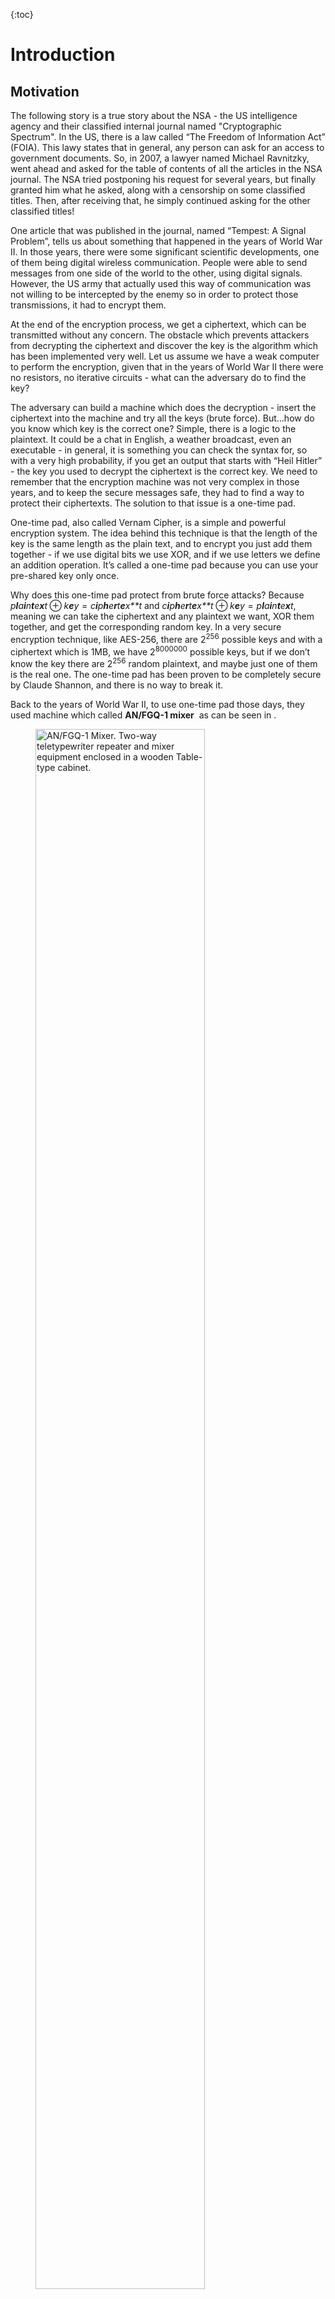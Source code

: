 {:toc}
# Introduction

## Motivation

The following story is a true story about the NSA - the US intelligence
agency and their classified internal journal named "Cryptographic
Spectrum". In the US, there is a law called “The Freedom of Information
Act” (FOIA). This lawy states that in general, any person can ask for an
access to government documents. So, in 2007, a lawyer named Michael
Ravnitzky, went ahead and asked for the table of contents of all the
articles in the NSA journal. The NSA tried postponing his request for
several years, but finally granted him what he asked, along with a
censorship on some classified titles. Then, after receiving that, he
simply continued asking for the other classified titles!

One article that was published in the journal, named “Tempest: A Signal
Problem”, tells us about something that happened in the years of World
War II. In those years, there were some significant scientific
developments, one of them being digital wireless communication. People
were able to send messages from one side of the world to the other,
using digital signals. However, the US army that actually used this way
of communication was not willing to be intercepted by the enemy so in
order to protect those transmissions, it had to encrypt them.

At the end of the encryption process, we get a ciphertext, which can be
transmitted without any concern. The obstacle which prevents attackers
from decrypting the ciphertext and discover the key is the algorithm
which has been implemented very well. Let us assume we have a weak
computer to perform the encryption, given that in the years of World War
II there were no resistors, no iterative circuits - what can the
adversary do to find the key?

The adversary can build a machine which does the decryption - insert the
ciphertext into the machine and try all the keys (brute force). But…how
do you know which key is the correct one? Simple, there is a logic to
the plaintext. It could be a chat in English, a weather broadcast, even
an executable - in general, it is something you can check the syntax
for, so with a very high probability, if you get an output that starts
with “Heil Hitler” - the key you used to decrypt the ciphertext is the
correct key. We need to remember that the encryption machine was not
very complex in those years, and to keep the secure messages safe, they
had to find a way to protect their ciphertexts. The solution to that
issue is a one-time pad.

One-time pad, also called Vernam Cipher, is a simple and powerful
encryption system. The idea behind this technique is that the length of
the key is the same length as the plain text, and to encrypt you just
add them together - if we use digital bits we use XOR, and if we use
letters we define an addition operation. It’s called a one-time pad
because you can use your pre-shared key only once.

Why does this one-time pad protect from brute force attacks? Because
*p**l**a**i**n**t**e**x**t* ⊕ *k**e**y* = *c**i**p**h**e**r**t**e**x**t*
and
*c**i**p**h**e**r**t**e**x**t* ⊕ *k**e**y* = *p**l**a**i**n**t**e**x**t*,
meaning we can take the ciphertext and any plaintext we want, XOR them
together, and get the corresponding random key. In a very secure
encryption technique, like AES-256, there are 2<sup>256</sup> possible
keys and with a ciphertext which is 1MB, we have 2<sup>8000000</sup>
possible keys, but if we don’t know the key there are 2<sup>256</sup>
random plaintext, and maybe just one of them is the real one. The
one-time pad has been proven to be completely secure by Claude Shannon,
and there is no way to break it.

Back to the years of World War II, to use one-time pad those days, they
used machine which called **AN/FGQ-1 mixer**  as can be seen in .

<figure>
<img src="images/ch1_Intro/MIxer.jpg" id="fig:Mixer" style="width:80.0%" alt="AN/FGQ-1 Mixer. Two-way teletypewriter repeater and mixer equipment enclosed in a wooden Table-type cabinet." /><figcaption aria-hidden="true"><strong>AN/FGQ-1 Mixer</strong>. Two-way teletypewriter repeater and mixer equipment enclosed in a wooden Table-type cabinet.</figcaption>
</figure>

This machine is a kind of a box, and next to the box, was seated a
wireless operator with a typewriter. The tape that came out from the
typewriter was with holes that spooled into the box together with
another piece of tape, which was the key. Inside the box there were
little lights that lit through the holes, and little punches which would
punch holes in the third piece of tape. The XOR result of the plain text
and the key was the output of one operation of the machine. Then, the
wireless operator fed the ciphertext into the digital radio to transmit.

Is the machine classified? If the system is designed right - you can
tell the adversary whatever you want except for the secret key, and the
system will remain secure.

So, these machines were used during the war, until they broke down, and
at the time that happened, they have been sent to the Bell Labs (which
produced the machines). The engineers who tried to repair one of the
machines that sat in a room, and on the other side of the room, there
was an **Oscilloscope**.

An Oscilloscope is like babies monitor - just for signals. You connect
the Oscilloscope to an electric circuit, and there is a line that rising
every time there is a difference in voltage. demonstrates such a setup.
This Oscilloscope was not connected to the mixer, it was just laying at
the other side of the room, connected to some other test equipment. The
engineers discovered that every time this mixer entered the digit into
the tape, they would get a pulse at the Oscilloscope. This is bcause
that when you send a current into an electric monitor, the current is
moving through the conductor and electromagnetic current is being
generated. The Oscilloscope has little wires, and the electromagnetic
waves can travel through those wires. As a result, we have a transmit
antenna and a receive antenna, so the Oscilloscope measures the holes
(the ciphertext) in the tape. Another possible explanation is that when
the punches punch a hole in the tape, it consumes so much current that
the voltage in the room drops a little, and then the lines in the
Oscilloscope, without being connected to anything, just “jump”.

<figure>
<img src="images/ch1_Intro/oscilloscope.jpg" id="fig:Oscillo" style="width:80.0%" alt="Oscilloscope. An electronic test instrument which graphically displays varying signal voltages as a function of time." /><figcaption aria-hidden="true"><strong>Oscilloscope</strong>. An electronic test instrument which graphically displays varying signal voltages as a function of time.</figcaption>
</figure>

The engineers discovered  that the top-secret information inside this
machine was being transmitted over the air. The process the engineers
were supposed to do is called responsible disclosure, meaning to report
a bug. Like good engineers, they told the Secret Service people about
this bug, but they did not take their diagnosis seriously. So what did
they do? The Bell labs were located next to the US Secret Service
office, so they set up an antenna and they listened for an hour for
radio transmissions that the Secret Service got in their office, and
they gave the Secret Service their “top-secrets” analyzed messages.

Obviously, the US Secret Service realized that the reported attack was
not esoteric, and they asked for a solution from the engineers. The
solution of Bell labs was to modify the mixers - to surround them in a
wire cage which will absorb the radiation coming out from the machine,
to put a shield on the machine (to make sure the power consumption is
not affecting the outside), and to make sure that people are not getting
close to the machine more than 30 meters. The Secret Service people
decided to accept just the distance solution and not the
filtering/shielding/isolation solutions, because of the high expenses
and time that would cost to modify all the machines during wartime.

In 1954, the Soviet Union published a tender to build military phones.
They were very specific about protecting the phones by shielding them
and making sure they do not generate too much radiation. In addition,
they were also publishing strict tenders for other things like engines,
turbines, etc. In fact, this is an evidence that in those years, the
Soviet Union actually knew about the “bug” in the machine. In
conclusion, a one-time pad is the most secure cipher known, but from the
story above, we can see it was broken. So, what was broken? **The
implementation**.

<figure>
<img src="images/ch1_Intro/modern_systems.png" id="fig:Modern Systems" style="width:80.0%" alt="Modern Systems. A few modern systems that are vulnerable to implementation attacks." /><figcaption aria-hidden="true"><strong>Modern Systems</strong>. A few modern systems that are vulnerable to implementation attacks.</figcaption>
</figure>

Here are a couple of **Modern Systems** which will break using attacks
on their implementation:

-   **Xbox 360**: Xbox is a PC that plays nothing but games, it is very
    cheap and you pay for the games. Attackers, obviously, want to crack
    the Xbox - to play games for free, to watch movies on the device or
    to run Linux. In Xbox there are some integrity checks, and one of
    the checks was done by a command called “memory compare”  , so you
    would calculate the integrity check over whatever software it
    supposes to run and you would have it stored in the secure memory,
    and then you would try to compare using these 2 values. This command
    leaks the length of the number of correct bytes before the first
    incorrect byte, so if you compare 2 blocks and the first bit is
    different - the response will be fast, and if the blocks identical
    until the very last bit - it would take a longer. This is one of the
    things that was enough to break the machine.

-   **Oyster Card**: it is a computer without power supply and inside
    this computer there are stored values. Attackers could attack this
    card to take the train for free. There are a lot of ways to attack
    the implantation of that card .

-   **Car Keys** : Car hacking has become more commonplace in recent
    years, due to the increased integration with electronic systems that
    include the car’s own lock system. With keyless entry systems, it
    uses wireless or radio signals to unlock the car. These signals can
    in turn be intercepted and used to break into the car and even start
    it. One such technique is called SARA or Signal Amplification Relay
    Attack.

-   **FPGA** : a piece of hardware which is a very versatile, meaning we
    can find it many kinds of hardware - routers, audio equipment,
    spaceships, etc. the FPGA has a firmware installed inside, and if
    you want to copy some designs you need to find the firmware. The
    firmware is encrypted, but a bunch of Germans researches discovered 
    that if you measure the power consumption of the FPGA while it is
    encrypting the firmware - you can find out what is the key.

When we implement an algorithm without being careful, we can be exposed
to implementation attacks. To protect ourselves against those attacks,
we must protect the implementation, but as we saw at World War II, this
countermeasure has a price. It makes the system more expensive, and
heavier.

## System Implementation

The simplest form of a computational system is a device which gets
input, makes a computation and finally produces an output as can be seen
in . We assume that our system contains a secret, which is not revealed
to anyone before, during and after the computation process.

<figure>
<img src="images/ch1_Intro/Secure_device1.png" id="fig:SecDev1" style="width:80.0%" alt="Simplest Model. The device make a computation using the secret and the input, and outputs the result." /><figcaption aria-hidden="true"><strong>Simplest Model</strong>. The device make a computation using the secret and the input, and outputs the result.</figcaption>
</figure>

But, if that all what the “system” has, it is not a system, it is just
an algorithm. What turns an algorithm to be a system? It is the
implementation!

Think about ATM - very simple device without cryptography. The input is
our credit card and a 4-digits PIN code, the output is money. If we do
not know the PIN code we can go over the all possible combinations of
4-digits code (brute force), and finally find the correct PIN.
Unfortunately, we have a limit of 3 trials until the card is being
shredded. What an attacker can do?

As an output, and besides the money, we have also some additional
outputs which have been produced by the implementation of the physical
system. Those additional outputs are called “Side Channels” and they are
in fact outputs that the system designer did not intend to produce.
Those outputs are demonstrated in

<figure>
<img src="images/ch1_Intro/Secure_device2.png" id="fig:SecDev2" style="width:80.0%" alt="Side Channels of the System. Caused by the implementation of the system" /><figcaption aria-hidden="true"><strong>Side Channels of the System</strong>. Caused by the implementation of the system</figcaption>
</figure>

For example, we can measure the time it takes to complete an operation,
measure electromagnetic radiation, listen to the sound of the device
while an operation is being completed, measure power, etc. These are
**Passive Attacks** - meaning that we are letting the device to do its
“stuff” while we are just listening.

There are also **Active Attacks** - also called fault attacks which try
to break the device under test in a way that it will be “just a little
bit broken”. It can be done by turning it off in the middle of a
calculation, changing its clock, etc. As a result, we might not get the
actual secret, but we will get some kind of errors that can tell us a
lot about the secret.

<figure>
<img src="images/ch1_Intro/Secure_device3.png" id="fig:SecDev3" style="width:80.0%" alt="Fault Attacks. Manipulating the device through side channels" /><figcaption aria-hidden="true"><strong>Fault Attacks</strong>. Manipulating the device through side channels</figcaption>
</figure>

## Security of a System

When we can say that a system is secured? Usually, we define a system as
a “secured system” if the system maintains three aspects of information
security, known as the CIA  triad:

-   **Confidentiality** - when you are interacting with a system, you
    only get what you wanted to get. For instance, when I check my test
    grade, I will get my grade and not my friend’s grade. If I
    eavesdropped a conversation for example, it will no longer be
    confidential.

-   **Integrity** - all the data in the system is correct. A possible
    attack could be that one side of the communication will accept a
    message they are not supposed to accept. If I managed to manipulate
    a bank withdrawal, or jailbreak a device, its integrity would be
    compromised.

-   **Availability** - the system must work in a reasonable time. A
    possible attack could be a Denial of Service (DOS).

In the relation between those aspects is demonstrated as the Triangle of
Information Security.

We do not have to use cryptography to secure our system. For example, if
someone goes to some event without invitation, there is a security to
prevent him from getting in.

An **Algorithm** is a process or set of rules to be followed in
calculations or other problem-solving operations. An example of an
algorithm is GCD/Extended GCD. An algorithm is secure when it is
implementing the CIA triad mentioned above. A **Protocol** is when you
need to get something done, for example, AES - the input is a 128-bit
key and a 16-bytes plaintext (in case of different amount of bytes we
can use block cipher like CBC), and the output is a ciphertext.

<figure>
<img src="images/ch1_Intro/cia.jpg" id="fig:CIA" style="width:50.0%" alt="CIA Triangle. The classic model for information security. Defines three objectives of security: maintaining confidentiality, integrity, and availability. Each objective addresses a different aspect of providing protection for information." /><figcaption aria-hidden="true"><strong>CIA Triangle</strong>. The classic model for information security. Defines three objectives of security: maintaining confidentiality, integrity, and availability. Each objective addresses a different aspect of providing protection for information.</figcaption>
</figure>

The millionaire problem  is a classic problem by Yao and which introduce
the question of whether two millionaires can learn who is richer,
without revealing to one another how much money they each have. One
possible solution, they could invite a poor man, tell him the secret of
how much money each one has, and the poor man will announce who is
richer.

Cryptographically Secure Algorithms and Protocols:

-   **Encryption and Decryption** - Public key-RSA, Symmetric key-AES

-   **Signing and verification** - must be an asymmetric key. There are
    2 parties - signing party and verifying party, who gets the public
    key. The difference between signing and decryption is when one side
    sends a signed message it comes with a signature, and when one side
    decrypts a message it is sending only the ciphertext.

-   **Key Exchange** - Diffie Hellman algorithm.

-   **Hashing and HMACs** - a hash is a function that gets a long input
    (of arbitrary length) and outputs a fixed size output. A hash
    function is secure when it is difficult to find collisions in it,
    i.e 2 messages with the same hash. HMAC is a hash with a key - when
    you change the key, the hash is also changed.

-   **Multiparty Computation** - secure protocols for auctions, votings,
    etc.

-   **Cryptocurrency** - Bitcoin for example.

Secure Architectures without cryptography:

-   **Secure Policies** - like access control to a military base, for
    instance.

-   **User Separation and Sandboxing** - a program is divided into parts
    which are limited to the specific privileges they require in order
    to perform a specific task.

-   **Virtual Memory** - an application has a view of the memory, and we
    can take to pointer and point to some parts of the memory. We will
    get our old memory (which we are allowed) or the app will crash due
    to access to invalid memory space. In theory, we cannot get another
    user’s memory.

## Constructing and Using a Threat Model

What is the main advantage we have as attackers which allows us to break
implementations that are secure in theory? The main advantage is that we
have more inputs and outputs which translates into side channels and
leakage, so together it means that we can break a completely secure
algorithm. But when is an algorithm’s implementation secure? CIA triad
holds, but the thing that is missing here is the **story**, i.e. what
are we allowing the attacker to do with the system? The more power we
give the attacker, the less impressive the attack becomes.

Let us have a look at a little system where the assumptions were broken:

<figure>
<img src="images/ch1_Intro/Bank.jpg" id="fig:Bank" style="width:80.0%" alt="ATM theft. The thieves simply ripped the machine out of the wall." /><figcaption aria-hidden="true"><strong>ATM theft.</strong> The thieves simply ripped the machine out of the wall.</figcaption>
</figure>

presents a wall of a bank in Ireland, on which an ATM was constructed.
As we know, the ATMs are very secure systems - they have encryption,
they check our ID very carefully and if we make any mistake they shred
the card. What just happened, is that the ATM was stolen from the wall
of a bank by thieves which took a vehicle and smashed it through the
wall. They then loaded the ATM on their track, and left the vehicle to
prevent the police from chasing them. We can learn from this story, that
although the ATM was secure, the threat model was wrong.

The most important thing about the threat model is the story. Once we
have the story, we can find out what are the different properties. We
specify them as follows:

-   **Victim Assets** - what does the victim have that I can steal?

    -   **Cryptographic secretes (keys)** - the keys are short, and when
        one key is stolen, - the attack has succeeded. There are two
        kinds of keys, long term, and short term.

        -   **Long Term Key** - the private key that identifies a
            server. If the key is stolen, it will be possible to sign
            malware as a software update.

        -   **Short Term Key** - a key that is generated during a
            session and is initialized from the long-term key. If this
            key gets stolen it is possible to decode all the messages in
            the current session and modify/inject them.

        Notice that if the long-term key is stolen, it does not mean the
        short-term key is stolen.

    -   **State secrets** - for example, ASLR or configuration of a
        system. If someone can find out the addresses of functions in
        the memory of a victim, he can write exploits.

    -   **Human secrets** - things which the users do not want to reveal
        like passwords, medical condition, etc.

-   **Attacker Capabilities** - what can the attacker do?

    -   **Off-path** - the attacker is sitting somewhere in the world -
        cannot observe or communicate with you, but he can attack you
        somehow.

    -   **Passive Man in the Middle** - attacker who can see the victim
        communication with the server, but cannot communicate with the
        victim directly.

    -   **Active Man in the Middle** - an attacker who can interact with
        the server and can do replay attacks.

    -   **Physical Access** - an attacker who has physical access to the
        victim. For example, removing or unplugging or melting stuff in
        the system.

    An important thing we need to consider when we are talking about
    attacker capabilities is the other defenses we must protect our
    system with, like guards or cameras. Another thing is the scale of
    the attack, meaning how many systems we can attack at once. If the
    attack is physical, it is probably just one system. If the attacker
    attacks from an android application, he might attack all the phones
    in the world.

-   **Attacker Objectives** - who are the attackers? What do they want?

    -   **Stealing stuff** - the attacker might want to steal your
        secrets.

    -   **Duplicating stuff** - for example, the attacker can buy one
        smart TV card, and generate a thousand duplicates from this card
        to sell them.

    -   **Forging stuff** - the attacker creates something new, driver
        licenses for instance.

    -   **Corrupting stuff** - the attacker breaks something and
        decommissioned the system.

Of course, the more limits we put on the attacker, the more and more
impressive the attack becomes.

## Related Work

The whole topic of Attacks on implimitation has been widly reaserched,
and side channels attacks have been found on many varius types of
implantation. Here are a few interesting such types of side channels
attacks and examples for actoual attacks on those topics:

-   **Audio-based attacks** - for example, ultrasonic beacons and
    acoustic cryptanalysis. a type of side-channel attack that exploits
    sounds emitted by computers or other devices. Most of the modern
    acoustic audio-based attacks focus on the sounds produced by
    computer keyboards and internal computer components, but
    historically it has also been applied to impact printers and
    electromechanical deciphering machines. here are a few examples of
    real-life acoustic attacks:

    -   **1** In 2004, Dmitri Asonov and Rakesh Agrawal of the IBM
        Almaden Research Center announced that computer keyboards and
        keypads used on telephones and automated teller machines (ATMs)
        are vulnerable to attacks based on the sounds produced by
        different keys. Their attack employed a neural network to
        recognize the key being pressed. By analyzing recorded sounds,
        they were able to recover the text of data being entered. These
        techniques allow an attacker using covert listening devices to
        obtain passwords, passphrases, personal identification numbers
        (PINs), and other information entered via keyboards. In 2005, a
        group of UC Berkeley researchers performed a number of practical
        experiments demonstrating the validity of this kind of threat.

    -   **2** A new technique discovered by a research team at
        **Israel’s Ben-Gurion University Cybersecurity Research Center**
        allows data to be extracted using a computer’s speakers and
        headphones. Forbes published a report stating that researchers
        found a way to see information being displayed, by using a
        microphone, with 96.5 percent accuracy.

-   **Differential fault analysis** those attacks take multiple traces
    of two sets of data, then computes the difference of the average of
    these traces. If the difference is close to zero, then the two sets
    are not correlated, and if the p-value (typically ≥ 0.05) is higher,
    correlation can be assumed to be possible. An example of an attack
    that was achieved by this is cracking the difficult-to-solve 128-bit
    AES. Using differential fault analysis it was shown that the key can
    be broken into 16 bytes, where each byte can be solved individually.
    Testing each byte requires only 28, or 256 attempts, which means it
    would only take 16 x 256 or 4,096 attempts to be able to decipher
    the entire encryption key.

-   **Data remanence** Data remanence is the residual representation of
    digital data that remains even after attempts have been made to
    remove or erase the data. This residue may result from data being
    left intact by a nominal file deletion operation, by reformatting of
    storage media that does not remove data previously written to the
    media, or through physical properties of the storage media that
    allow previously written data to be recovered. Data remanence may
    make inadvertent disclosure of sensitive information possible should
    the storage media be released into an uncontrolled environment
    (e.g., thrown in the trash or lost) an example of an attack that is
    using data romance is cold boots wich steals sensitive cryptographic
    materials like cryptographic keys by Keeping DRAMs at lower room
    temperature, say -50 degrees C, and making it hard for the Dram to
    preserve his data properly. more details on this attack can be found
    here
    [cold-boot-attack](https://resources.infosecinstitute.com/cold-boot-attack/#gref).

-   **Optical attacks** these attacks range from the relatively simple
    (eavesdropping on a monitor via reflections) through to complex
    (communicating with an infected device via LED blinks). An article
    of optical attack utilizing the photonic side-channel against a
    public-key of common implementations of RSA [optical side-channel
    against a public-key of
    RSA](https://www.eng.tau.ac.il/~yash/ieee-host-2017.pdf).

In addition to those attacks, there are even more side channels attacks
research and new weaknesses are discovered every time. More of such
attacks like Specter, RowHummer, and many more will be described widely
in this course.

### Research Highlights

The paper discusses the meaning and implications of confining a problem
during its execution. Multiple examples are presented to describe the
problem and necessary conditions are stated and justified.  
  
We are already familiar with the need of protection systems to safeguard
the data from unauthorized access or modification and programs from
unauthorized execution. This requires creating a controlled environment
where another, perhaps untrustworthy program could be run safely and was
solved prior.  
  
Terminology - The customer wants to ensure that the service cannot read
or modify any data which he did not explicitly grant access to.  
  
Even after we prevented all unauthorized access the service may be still
able to injure the customer, this can be achieved by leaking the input
data that the customer gives it. The service might leak data which the
customer regards as confidential and generally there will be no
indication that the security of data has been compromised. From now, the
problem of constraining a service will be called the confinement
problem. We would like to characterize this problem precisely and
describe methods to block some of the possible escape paths for data
from confinement.  
  
Our main goal is to confine an arbitrary program. The program may not be
able to work as usual when it is under confinement, but it will be
unable to leak data.  
  
Some of the possible leaks might be (1) collecting data and returning it
to the owner when called, (2) writing to a permanent file in its owner’s
directory, (3) creating a temporary file for the owner to read before
the service to complete its work, (4) Using the system’s interprocess
communication facility. After presenting these types of leaks, the paper
continues to elaborate about more advanced leaks through covert
channels, i.e. channels which are not intended for information
transfer.  
  
The first method is done by exploiting interlocks which prevent files
from being open for writing and reading at the same time. The service
and its owner can use this to simulate a shared Boolean variable which
one program can set and the other can read, for transmitting a single
bit. The second method is created by varying the ratio of computing to
input/output or paging rate. A concurrently running process can observe
the performance of the system and receive this information.  
  
The channels described above fall into three categories: storage of
various kinds, Legitimate communication channels and covert channels.  
  
The paper then continues to discuss rules for confinement. The first
observation is that a confined program must be memoryless. We can now
state a rule of total isolation, forcing a confined program to not make
any calls to any other programs. However, this rule is impractical. We
need to improve this situation. A new confinement rule that we can
formulate is transitivity, meaning that if a confined program calls
another untrusted program, the called program must also be confined.  
  
Then, two simple principles are presented. The first one is called
masking. This rule states that a confined program must allow the caller
to determine its input into the different channels. However, in the case
of covert channels, one further point must be made. We need to ensure
that the input of a confined program to covert channels conforms to the
caller’s specifications. This might require slowing the program down,
generating spurious disk references etc.
